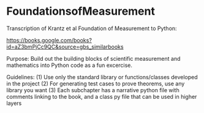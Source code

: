 # FoundationsofMeasurement
Transcription of Krantz et al Foundation of Measurement to Python:

https://books.google.com/books?id=aZ3bmPjCc9QC&source=gbs_similarbooks

Purpose: Build out the building blocks of scientific measurement and mathematics into Python code as a fun excercise.

Guidelines:
  (1) Use only the standard library or functions/classes developed in the project
  (2) For generating test cases to prove theorems, use any library you want
  (3) Each subchapter has a narrative python file with comments linking to the book, and a class py file that can be used in higher layers
  
